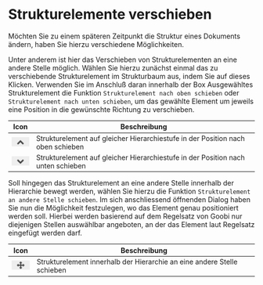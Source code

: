 # Strukturelemente verschieben

Möchten Sie zu einem späteren Zeitpunkt die Struktur eines Dokuments ändern, haben Sie hierzu verschiedene Möglichkeiten.

Unter anderem ist hier das Verschieben von Strukturelementen an eine andere Stelle möglich. Wählen Sie hierzu zunächst einmal das zu verschiebende Strukturelement im Strukturbaum aus, indem Sie auf dieses Klicken. Verwenden Sie im Anschluß daran innerhalb der Box Ausgewähltes Strukturelement die Funktion `Strukturelement nach oben schieben` oder `Strukturelement nach unten schieben`, um das gewählte Element um jeweils eine Position in die gewünschte Richtung zu verschieben.

| Icon                                                        | Beschreibung                                                                     |
| ----------------------------------------------------------- | -------------------------------------------------------------------------------- |
| ![icon_mets_up.png](icon_mets_up.png) | Strukturelement auf gleicher Hierarchiestufe in der Position nach oben schieben  |
| ![icon_mets_down.png](icon_mets_down.png) | Strukturelement auf gleicher Hierarchiestufe in der Position nach unten schieben |

Soll hingegen das Strukturelement an eine andere Stelle innerhalb der Hierarchie bewegt werden, wählen Sie hierzu die Funktion `Strukturelement an andere Stelle schieben`. Im sich anschliessend öffnenden Dialog haben Sie nun die Möglichkeit festzulegen, wo das Element genau positioniert werden soll. Hierbei werden basierend auf dem Regelsatz von Goobi nur diejenigen Stellen auswählbar angeboten, an der das Element laut Regelsatz eingefügt werden darf.

| Icon                                                        | Beschreibung                                                            |
| ----------------------------------------------------------- | ----------------------------------------------------------------------- |
| ![icon_mets_move.png](icon_mets_move.png) | Strukturelement innerhalb der Hierarchie an eine andere Stelle schieben |